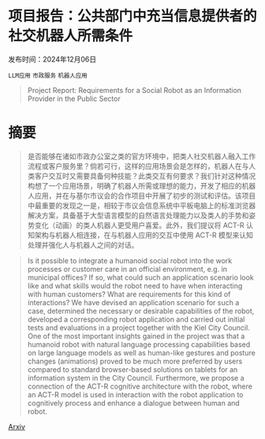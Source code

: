 # 项目报告：公共部门中充当信息提供者的社交机器人所需条件

发布时间：2024年12月06日

`LLM应用` `市政服务` `机器人应用`

> Project Report: Requirements for a Social Robot as an Information Provider in the Public Sector

# 摘要

> 是否能够在诸如市政办公室之类的官方环境中，把类人社交机器人融入工作流程或客户服务里？倘若可行，这样的应用场景会是怎样的，机器人在与人类客户交互时又需要具备何种技能？此类交互有何要求？我们针对这种情况构想了一个应用场景，明确了机器人所需或理想的能力，开发了相应的机器人应用，并在与基尔市议会的合作项目中开展了初步的测试和评估。该项目中最重要的发现之一是，相较于市议会信息系统中平板电脑上的标准浏览器解决方案，具备基于大型语言模型的自然语言处理能力以及类人的手势和姿势变化（动画）的类人机器人更受用户喜爱。此外，我们提议将 ACT-R 认知架构与机器人相连接，在与机器人应用的交互中使用 ACT-R 模型来认知处理并强化人与机器人之间的对话。

> Is it possible to integrate a humanoid social robot into the work processes or customer care in an official environment, e.g. in municipal offices? If so, what could such an application scenario look like and what skills would the robot need to have when interacting with human customers? What are requirements for this kind of interactions? We have devised an application scenario for such a case, determined the necessary or desirable capabilities of the robot, developed a corresponding robot application and carried out initial tests and evaluations in a project together with the Kiel City Council. One of the most important insights gained in the project was that a humanoid robot with natural language processing capabilities based on large language models as well as human-like gestures and posture changes (animations) proved to be much more preferred by users compared to standard browser-based solutions on tablets for an information system in the City Council. Furthermore, we propose a connection of the ACT-R cognitive architecture with the robot, where an ACT-R model is used in interaction with the robot application to cognitively process and enhance a dialogue between human and robot.

[Arxiv](https://arxiv.org/abs/2412.05013)